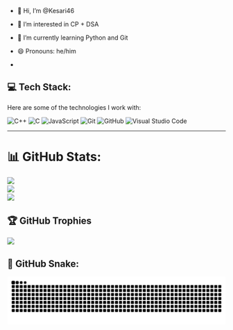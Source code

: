 - 👋 Hi, I’m @Kesari46
- 👀 I’m interested in CP + DSA
- 🌱 I’m currently learning Python and Git
- 😄 Pronouns: he/him

- 
## 💻 Tech Stack:
Here are some of the technologies I work with:

![C++](https://img.shields.io/badge/C++-00599C?style=flat&logo=cplusplus&logoColor=white)
![C](https://img.shields.io/badge/C-00599C?style=flat&logo=c&logoColor=white)
![JavaScript](https://img.shields.io/badge/JavaScript-F7DF1E?style=flat&logo=javascript&logoColor=black)
![Git](https://img.shields.io/badge/Git-F05032?style=flat&logo=git&logoColor=white)
![GitHub](https://img.shields.io/badge/GitHub-181717?style=flat&logo=github&logoColor=white)
![Visual Studio Code](https://img.shields.io/badge/Visual%20Studio%20Code-007ACC?style=flat&logo=visualstudiocode&logoColor=white)

---

# 📊 GitHub Stats:
![](https://github-readme-stats.vercel.app/api?username=Kesari46&theme=transparent&hide_border=false&include_all_commits=true&count_private=false)<br/>
![](https://github-readme-streak-stats.herokuapp.com/?user=Kesari46&theme=transparent&hide_border=false)<br/>
![](https://github-readme-stats.vercel.app/api/top-langs/?username=Kesari46&theme=transparent&hide_border=false&include_all_commits=true&count_private=false&layout=compact)

## 🏆 GitHub Trophies
![](https://github-profile-trophy.vercel.app/?username=Kesari46&theme=radical&no-frame=false&no-bg=true&margin-w=4)


## 🐍 GitHub Snake:
<img src="https://raw.githubusercontent.com/Kesari46/Kesari46/output/snake.svg" alt="Snake animation" />
<!---
Kesari46/Kesari46 is a ✨ special ✨ repository because its `README.md` (this file) appears on your GitHub profile.
You can click the Preview link to take a look at your changes.
--->
